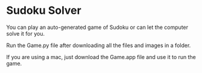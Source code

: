 # Sudoku Solver
 You can play an auto-generated game of Sudoku or can let the computer solve it for you.

 Run the Game.py file after downloading all the files and images in a folder.

 If you are using a mac, just download the Game.app file and use it to run the game.
